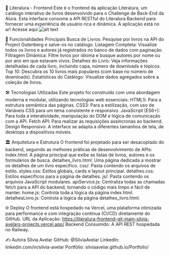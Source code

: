 📖 Literalura - Frontend
Este é o frontend da aplicação Literalura, um catálogo interativo de livros desenvolvido para o Challenge de Back-End da Alura. 
Esta interface consome a API RESTful do Literalura Backend para fornecer uma experiência de usuário rica e dinâmica.
A aplicação está no ar! Acesse aqui
![alt text](https://literalura-frontend-git-main-silvia-avelars-projects.vercel.app/assets/images/screenshot.png)

🚀 Funcionalidades Principais
Busca de Livros: Pesquise por livros na API do Project Gutenberg e salve-os no catálogo.
Listagem Completa: Visualize todos os livros e autores já registrados no banco de dados com paginação.
Filtragem Dinâmica: Filtre livros por idioma e busque autores por nome ou por ano em que estavam vivos.
Detalhes do Livro: Veja informações detalhadas de cada livro, incluindo capa, número de downloads e tópicos.
Top 10: Descubra os 10 livros mais populares (com base no número de downloads).
Estatísticas do Catálogo: Visualize dados agregados sobre a coleção de livros.

🛠️ Tecnologias Utilizadas
Este projeto foi construído com uma abordagem moderna e modular, utilizando tecnologias web essenciais:
HTML5: Para a estrutura semântica das páginas.
CSS3: Para a estilização, com uso de Variáveis CSS para um tema consistente e responsivo.
JavaScript (ES6+): Para toda a interatividade, manipulação do DOM e lógica de comunicação com a API.
Fetch API: Para realizar as requisições assíncronas ao backend.
Design Responsivo: A interface se adapta a diferentes tamanhos de tela, de desktops a dispositivos móveis.

🏛️ Arquitetura e Estrutura
O frontend foi projetado para ser desacoplado do backend, seguindo as melhores práticas de desenvolvimento de APIs:
index.html: A página principal que exibe as listas de livros, autores e os formulários de busca.
detalhes_livro.html: Uma página dedicada a mostrar os detalhes de um livro específico.
css/: Pasta contendo os arquivos de estilo.
styles.css: Estilos globais, cards e layout principal.
detalhes.css: Estilos específicos para a página de detalhes.
js/: Pasta contendo os arquivos JavaScript modulares.
apiService.js: Centraliza todas as chamadas fetch para a API do backend, tornando o código mais limpo e fácil de manter.
home.js: Controla toda a lógica da página index.html.
detalhesLivro.js: Controla a lógica da página detalhes_livro.html.

🌐 Deploy
O frontend está hospedado na Vercel, uma plataforma otimizada para performance e com integração contínua (CI/CD) diretamente do GitHub.
URL da Aplicação: https://literalura-frontend-git-main-silvia-avelars-projects.vercel.app/
Backend Consumido: A API REST hospedada no Railway.

✍️ Autora
Sílvia Avelar
GitHub: @SilviaAvelar
LinkedIn: linkedin.com/in/silvia-avelar
Portfólio: silviaavelar.github.io/Portfolio/
